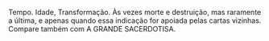 Tempo. Idade, Transformação. Às vezes morte e destruição, mas raramente a
última, e apenas quando essa indicação for apoiada pelas cartas vizinhas.
Compare também com A GRANDE SACERDOTISA.

